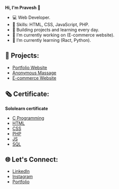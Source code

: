 **Hi, I'm Pravesh 👋**

- 💻 Web Developer.
- 🌟 Skills: HTML, CSS, JavaScript, PHP.
- 🚀 Building projects and learning every day.
- 🔭 I’m currently working on (E-commerce website).
- 🌱 I’m currently learning (Ract, Python).
<!--- 🤔 I’m looking for help.-->

## 🌟 Projects:
- [Portfolio Website](https://pravesh.lovestoblog.com)
- [Anonymous Massage](https://pravesh.lovestoblog.com/Anynamous/anynamous.html)
- [E-commerce Website](https://pravesh.lovestoblog.com/Shop/shop.php)

## 🗞️ Certificate:
**Sololearn certificate**
- [C Programming](https://api2.sololearn.com/v2/certificates/CT-FKOB8IIL/image/png?t=638747710974769050)
- [HTML](https://api2.sololearn.com/v2/certificates/CC-FIMQMQKL/image/png?t=638747708717496650)
- [CSS](https://api2.sololearn.com/v2/certificates/CT-YBZM0LEZ/image/png?t=638144827256826330)
- [PHP](https://api2.sololearn.com/v2/certificates/CC-FKBX0HVS/image/png?t=638747708722443270)
- [JS](https://api2.sololearn.com/v2/certificates/CT-BERLNUJE/image/png?t=638151850023675220)
- [SQL](https://api2.sololearn.com/v2/certificates/CT-KQBUL6PX/image/png?t=638747710126350090)


## 🌐 Let's Connect:
- [LinkedIn](https://www.linkedin.com/in/praveshpatel?trk=contact-info)
- [Instagram](https://www.instagram.com/iapravesh?igsh=bTY2cjNoY2N2amc2)
- [Portfolio](https://pravesh.lovestoblog.com)


<!--
**iapravesh/iapravesh** is a ✨ _special_ ✨ repository because its `README.md` (this file) appears on your GitHub profile.

Here are some ideas to get you started:
-->


<!-- 👯 I’m looking to collaborate on ... --> 
<!-- 💬 Ask me about ...
- 📫 How to reach me: ...
- 😄 Pronouns: ...
- ⚡ Fun fact: ...-->

